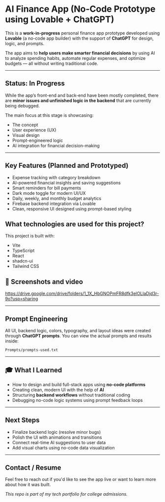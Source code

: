 #  AI Finance App (No-Code Prototype using Lovable + ChatGPT)

This is a **work-in-progress** personal finance app prototype developed using **Lovable** (a no-code app builder) with the support of **ChatGPT** for design, logic, and prompts.

The app aims to **help users make smarter financial decisions** by using AI to analyze spending habits, automate regular expenses, and optimize budgets — all without writing traditional code.

---

##  Status: In Progress

While the app’s front-end and back-end have been mostly completed, there are **minor issues and unfinished logic in the backend** that are currently being debugged.

The main focus at this stage is showcasing:
- The concept
- User experience (UX)
- Visual design
- Prompt-engineered logic
- AI integration for financial decision-making

---
##  Key Features (Planned and Prototyped)

-  Expense tracking with category breakdown
-  AI-powered financial insights and saving suggestions
-  Smart reminders for bill payments
-  Dark mode toggle for modern UI/UX
-  Daily, weekly, and monthly budget analytics
-  Firebase backend integration via Lovable
-  Clean, responsive UI designed using prompt-based styling

## What technologies are used for this project?

This project is built with:

- Vite
- TypeScript
- React
- shadcn-ui
- Tailwind CSS

## 📸 Screenshots and video
https://drive.google.com/drive/folders/1_1X_HbGNOPmFR8dfk3elOLlaDjd3r-9o?usp=sharing


---

##  Prompt Engineering

All UI, backend logic, colors, typography, and layout ideas were created through **ChatGPT prompts**. You can view the actual prompts and results inside:

 `Prompts/prompts-used.txt`

---

## 🎓 What I Learned

- How to design and build full-stack apps using **no-code platforms**
- Creating clean, modern UI with the help of **AI**
- Structuring **backend workflows** without traditional coding
- Debugging no-code logic systems using prompt feedback loops

---

##  Next Steps

- Finalize backend logic (resolve minor bugs)
- Polish the UI with animations and transitions
-  Connect real-time AI suggestions to user data
- Add visual charts using no-code data visualization

---

## Contact / Resume

Feel free to reach out if you'd like to see the app live or want to learn more about how it was built.

_This repo is part of my tech portfolio for college admissions._  



